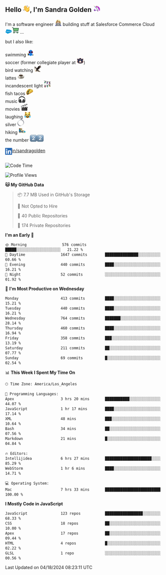 ## Hello <img src="./static/emoji/wave.png" width="22" />, I'm Sandra Golden <img src="./static/emoji/unicorn-face.png" width="22" />

I'm a software engineer <img src="./static/emoji/female-technologist.png" width="22" /> building stuff at Salesforce Commerce Cloud <img src="./static/emoji/salesforce.png" width="22" /><img src="./static/emoji/commerce-cloud.png" width="22" />&nbsp;...

but I also like:<br/><br/>
swimming <img alt="swimming" src="./static/emoji/keep-swimming.png" width="22" /><br/>
soccer  (former collegiate player at <img src="./static/emoji/auburn.png" width="22" />)<br/>
bird watching <img src="./static/emoji/eagle.png" width="22" /><br/>
lattes <img src="./static/emoji/coffee.png" width="22" /><br/>
incandescent light <img src="./static/emoji/lights.png" width="22" /><br/>
fish tacos <img src="./static/emoji/taco.png" width="22" /><br/>
music <img src="./static/emoji/headphones.png" width="22" /><br/>
movies <img src="./static/emoji/movie-clapper.png" width="22" /><br/>
laughing <img src="./static/emoji/joy-cat.png" width="22" /><br/>
silver <img src="./static/emoji/silver-hoop.png" width="22" /><br/>
hiking <img src="./static/emoji/hiker.png" width="22" /><br/>
the number <img src="./static/emoji/two.png" width="22" /><img src="./static/emoji/two.png" width="22" />
<br/><br/>
<img align="left" alt="Sandra Golden | LinkedIn" width="22px" src="./static/emoji/linkedin.png" /> <a href="https://www.linkedin.com/in/sandragolden/">in/sandragolden</a>
<br/><br/>
<!--START_SECTION:waka-->
![Code Time](http://img.shields.io/badge/Code%20Time-280%20hrs%2019%20mins-blue)

![Profile Views](http://img.shields.io/badge/Profile%20Views-0-blue)

**🐱 My GitHub Data** 

> 📦 7.7 MB Used in GitHub's Storage 
 > 
> 🚫 Not Opted to Hire
 > 
> 📜 40 Public Repositories 
 > 
> 🔑 174 Private Repositories 
 > 
**I'm an Early 🐤** 

```text
🌞 Morning                576 commits         █████░░░░░░░░░░░░░░░░░░░░   21.22 % 
🌆 Daytime                1647 commits        ███████████████░░░░░░░░░░   60.66 % 
🌃 Evening                440 commits         ████░░░░░░░░░░░░░░░░░░░░░   16.21 % 
🌙 Night                  52 commits          ░░░░░░░░░░░░░░░░░░░░░░░░░   01.92 % 
```
📅 **I'm Most Productive on Wednesday** 

```text
Monday                   413 commits         ████░░░░░░░░░░░░░░░░░░░░░   15.21 % 
Tuesday                  440 commits         ████░░░░░░░░░░░░░░░░░░░░░   16.21 % 
Wednesday                764 commits         ███████░░░░░░░░░░░░░░░░░░   28.14 % 
Thursday                 460 commits         ████░░░░░░░░░░░░░░░░░░░░░   16.94 % 
Friday                   358 commits         ███░░░░░░░░░░░░░░░░░░░░░░   13.19 % 
Saturday                 211 commits         ██░░░░░░░░░░░░░░░░░░░░░░░   07.77 % 
Sunday                   69 commits          █░░░░░░░░░░░░░░░░░░░░░░░░   02.54 % 
```


📊 **This Week I Spent My Time On** 

```text
🕑︎ Time Zone: America/Los_Angeles

💬 Programming Languages: 
Apex                     3 hrs 20 mins       ███████████░░░░░░░░░░░░░░   44.07 % 
JavaScript               1 hr 17 mins        ████░░░░░░░░░░░░░░░░░░░░░   17.14 % 
XML                      48 mins             ███░░░░░░░░░░░░░░░░░░░░░░   10.64 % 
Bash                     34 mins             ██░░░░░░░░░░░░░░░░░░░░░░░   07.56 % 
Markdown                 21 mins             █░░░░░░░░░░░░░░░░░░░░░░░░   04.84 % 

🔥 Editors: 
Intellijidea             6 hrs 27 mins       █████████████████████░░░░   85.29 % 
WebStorm                 1 hr 6 mins         ████░░░░░░░░░░░░░░░░░░░░░   14.71 % 

💻 Operating System: 
Mac                      7 hrs 33 mins       █████████████████████████   100.00 % 
```

**I Mostly Code in JavaScript** 

```text
JavaScript               123 repos           █████████████████░░░░░░░░   68.33 % 
CSS                      18 repos            ██░░░░░░░░░░░░░░░░░░░░░░░   10.00 % 
Apex                     17 repos            ██░░░░░░░░░░░░░░░░░░░░░░░   09.44 % 
HTML                     4 repos             █░░░░░░░░░░░░░░░░░░░░░░░░   02.22 % 
GLSL                     1 repo              ░░░░░░░░░░░░░░░░░░░░░░░░░   00.56 % 
```




 Last Updated on 04/18/2024 08:23:11 UTC
<!--END_SECTION:waka-->
